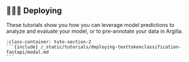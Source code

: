 ## 👨🏽‍💻 Deploying

These tutorials show you how you can leverage model predictions to analyze and evaluate your model, or to pre-annotate your data in Argilla.

````{grid} 1 1 2 2
:class-container: tuto-section-2
```{include} /_static/tutorials/deploying-texttokenclassification-fastapi/modal.md
```
````